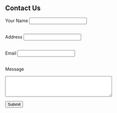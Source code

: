 <!DOCTYPE html>
<html>
<head>
  <title>Contact Us</title>
</head>
<body>
  <h2>Contact Us</h2>
  <form action="submit.php" method="post">

<label for="name">Your Name</label>
<input type="text" id="Name" name="name" required></input><br><br>

<label for="Address">Address</label>
<input type="text" id="Address" name="address" required><br><br>

<label for="Email">Email</label>
<input type="text" id="email" name="Email"><br><br>

<label for="Message">Message</label>
<textarea id="message" name="message" rows="4" cols="40" required></textarea>

<input type="Submit" value="Submit"><br><br>

</body>
</html>
